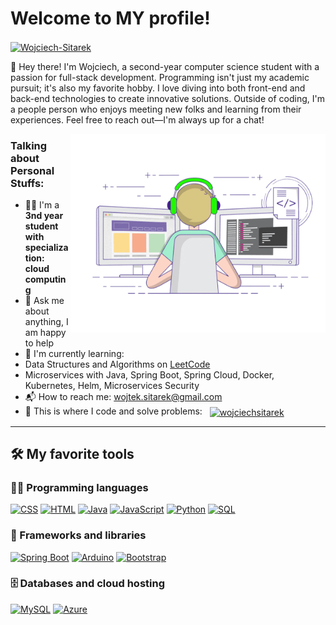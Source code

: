 # Welcome to MY profile! 

<a href="www.linkedin.com/in/wojciech-sitarek" target="_blank"><img align="center" src="https://raw.githubusercontent.com/rahuldkjain/github-profile-readme-generator/master/src/images/icons/Social/linked-in-alt.svg" alt="Wojciech-Sitarek" height="30" width="40" /></a>
&nbsp;



👋 Hey there! I'm Wojciech, a second-year computer science student with a passion for full-stack development. Programming isn't just my academic pursuit; it's also my favorite hobby. I love diving into both front-end and back-end technologies to create innovative solutions. Outside of coding, I'm a people person who enjoys meeting new folks and learning from their experiences. Feel free to reach out—I'm always up for a chat!



<img align="right" alt="GIF" src="https://github.com/AswinBarath/AswinBarath/blob/master/coding.gif?raw=true" width="408" height="318" />


### Talking about Personal Stuffs:

- 👨‍🎓 I'm a **3nd year student with specialization: cloud computing**
- 💬 Ask me about anything, I am happy to help
- 🌱 I'm currently learning:
- Data Structures and Algorithms on [LeetCode](https://leetcode.com/aswin26barath/)
- Microservices with Java, Spring Boot, Spring Cloud, Docker, Kubernetes, Helm, Microservices Security
- 📬 How to reach me: [wojtek.sitarek@gmail.com](mailto:wojtek.sitarek@gmail.com)
- 💪 This is where I code and solve problems:
&nbsp;
<a href="https://leetcode.com/WojciechSitarek/" target="_blank"><img align="center" src="https://raw.githubusercontent.com/rahuldkjain/github-profile-readme-generator/master/src/images/icons/Social/leet-code.svg" alt="wojciechsitarek" height="30" width="40" /></a>

----

## 🛠️ My favorite tools

### 👨‍💻 Programming languages

<p>
    <a href="#"><img alt="CSS" src="https://img.shields.io/badge/CSS-1572B6.svg?logo=css3&logoColor=white"></a>
    <a href="#"><img alt="HTML" src="https://img.shields.io/badge/HTML-E34F26.svg?logo=html5&logoColor=white"></a>
    <a href="#"><img alt="Java" src="https://img.shields.io/badge/Java-007396.svg?logo=java&logoColor=white"></a>
    <a href="#"><img alt="JavaScript" src="https://img.shields.io/badge/JavaScript-F7DF1E.svg?logo=javascript&logoColor=black"></a>
    <a href="#"><img alt="Python" src="https://img.shields.io/badge/Python-14354C.svg?logo=python&logoColor=white"></a>
    <a href="#"><img alt="SQL" src="https://custom-icon-badges.herokuapp.com/badge/SQL-025E8C.svg?logo=database&logoColor=white"></a>
</p>

### 🧰 Frameworks and libraries

<p>
    <a href="#"><img alt="Spring Boot" src="https://img.shields.io/badge/Spring%20Boot-6DB33F.svg?logo=springboot&logoColor=white"></a>
    <a href="#"><img alt="Arduino" src="https://img.shields.io/badge/-Arduino-00979D?logo=Arduino&logoColor=white"></a>
    <a href="#"><img alt="Bootstrap" src="https://img.shields.io/badge/Bootstrap-7952B3.svg?logo=bootstrap&logoColor=white"></a>
</p>

### 🗄️ Databases and cloud hosting

<p>
    <a href="#"><img alt="MySQL" src="https://img.shields.io/badge/MySQL-00f.svg?logo=mysql&logoColor=white"></a>
    <a href="#"><img alt="Azure" src="https://img.shields.io/badge/Azure-0089D6.svg?logo=microsoft-azure&logoColor=white"></a>

</p>











